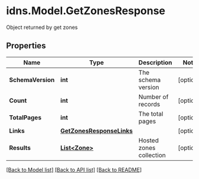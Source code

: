 # idns.Model.GetZonesResponse
Object returned by get zones

## Properties

Name | Type | Description | Notes
------------ | ------------- | ------------- | -------------
**SchemaVersion** | **int** | The schema version | [optional] 
**Count** | **int** | Number of records | [optional] 
**TotalPages** | **int** | The total pages | [optional] 
**Links** | [**GetZonesResponseLinks**](GetZonesResponseLinks.md) |  | [optional] 
**Results** | [**List&lt;Zone&gt;**](Zone.md) | Hosted zones collection | [optional] 

[[Back to Model list]](../README.md#documentation-for-models) [[Back to API list]](../README.md#documentation-for-api-endpoints) [[Back to README]](../README.md)

